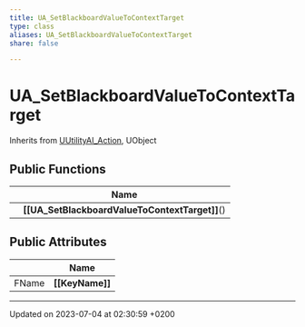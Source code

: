 ```yaml
---
title: UA_SetBlackboardValueToContextTarget
type: class
aliases: UA_SetBlackboardValueToContextTarget
share: false

---
```


# UA_SetBlackboardValueToContextTarget





Inherits from [UUtilityAI_Action](/docs/SDK/Source/Classes/classUUtilityAI__Action.md), UObject

## Public Functions

|                | Name           |
| -------------- | -------------- |
| | **[[UA_SetBlackboardValueToContextTarget]]**() |

## Public Attributes

|                | Name           |
| -------------- | -------------- |
| FName | **[[KeyName]]**  |

-------------------------------

Updated on 2023-07-04 at 02:30:59 +0200